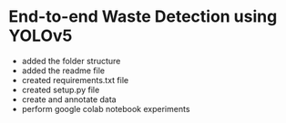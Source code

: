 # End-to-end Waste Detection using YOLOv5

- added the folder structure
- added the readme file
- created requirements.txt file
- created setup.py file
- create and annotate data
- perform google colab notebook experiments